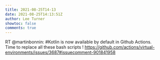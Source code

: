 ```yaml
---
title: 2021-08-25T14-13
date: 2021-08-25T14:13:51Z
author: Lee Turner
showtoc: false
comments: true
---
```


RT @martinbonnin: #Kotlin is now available by default in Github Actions. Time to replace all these bash scripts !
https://github.com/actions/virtual-environments/issues/3687#issuecomment-901841958

